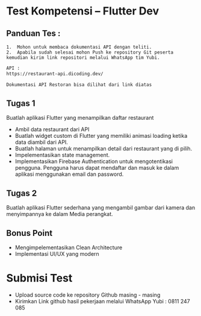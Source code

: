 
# Test Kompetensi – Flutter Dev

## Panduan Tes :
    1.	Mohon untuk membaca dokumentasi API dengan teliti.
    2.	Apabila sudah selesai mohon Push ke repository Git peserta kemudian kirim link repositori melalui WhatsApp tim Yubi.


``` bash
API : 
https://restaurant-api.dicoding.dev/

Dokumentasi API Restoran bisa dilihat dari link diatas
```






## Tugas 1
Buatlah aplikasi Flutter yang menampilkan daftar restaurant
-   Ambil data restaurant dari API
-   Buatlah widget custom di Flutter yang memiliki animasi loading ketika data diambil dari API.
-   Buatlah halaman untuk menampilkan detail dari restaurant yang di pilih.
-   Impelementasikan state management.
-   Implementasikan Firebase Authentication untuk mengotentikasi pengguna. Pengguna harus dapat mendaftar dan masuk ke dalam aplikasi menggunakan email dan password.
## Tugas 2

Buatlah aplikasi Flutter sederhana yang mengambil gambar dari kamera dan menyimpannya ke dalam Media perangkat.



## Bonus Point
-	Mengimpelementasikan Clean Architecture
-	Implementasi UI/UX yang modern



# Submisi Test

- Upload source code ke repository Github masing - masing
- Kirimkan Link github hasil pekerjaan melalui WhatsApp Yubi : 0811 247 085 


